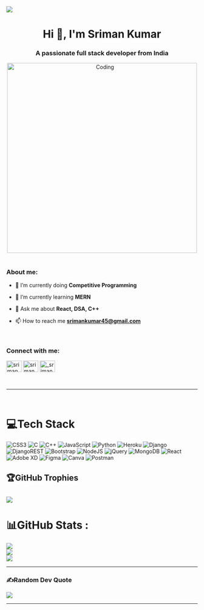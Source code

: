 [![](https://visitcount.itsvg.in/api?id=sriman01&icon=0&color=0)](https://visitcount.itsvg.in)
<br>
---
<h1 align="center">Hi 👋, I'm Sriman Kumar</h1>
<h3 align="center">A passionate full stack developer from India</h3>

<div align="center"><img align="center" alt="Coding" width="500" src="https://cdn.dribbble.com/users/1235346/screenshots/3252385/job.gif"></div>
<br>


<h3 align="left">About me:</h3>

- 🔭 I’m currently doing **Competitive Programming**

- 🌱 I’m currently learning **MERN**

- 💬 Ask me about **React, DSA, C++**

- 📫 How to reach me **srimankumar45@gmail.com**

<br>

<h3 align="left">Connect with me:</h3>
<p align="left">
<a href="https://www.leetcode.com/sriman45" target="blank"><img align="center" src="https://leetcode.com/static/images/LeetCode_logo_rvs.png" alt="sriman45" height="30" width="40" /></a>
<a href="https://www.linkedin.com/in/sriman-kumar-68a23123b/" target="blank"><img align="center" src="https://pbs.twimg.com/profile_images/1661161645857710081/6WtDIesg_400x400.png" alt="srimankumar" height="30" width="40" /></a>
 <a href="https://www.instagram.com/_sriman__01/" target="blank"><img align="center" src="https://upload.wikimedia.org/wikipedia/commons/thumb/9/95/Instagram_logo_2022.svg/640px-Instagram_logo_2022.svg.png" alt="_sriman_01" height="30" width="40" /></a>
</p>
<br>

---

<br>

# 💻Tech Stack
![CSS3](https://img.shields.io/badge/css3-%231572B6.svg?style=for-the-badge&logo=css3&logoColor=white) ![C](https://img.shields.io/badge/c-%2300599C.svg?style=for-the-badge&logo=c&logoColor=white) ![C++](https://img.shields.io/badge/c++-%2300599C.svg?style=for-the-badge&logo=c%2B%2B&logoColor=white) ![JavaScript](https://img.shields.io/badge/javascript-%23323330.svg?style=for-the-badge&logo=javascript&logoColor=%23F7DF1E) ![Python](https://img.shields.io/badge/python-3670A0?style=for-the-badge&logo=python&logoColor=ffdd54) ![Heroku](https://img.shields.io/badge/heroku-%23430098.svg?style=for-the-badge&logo=heroku&logoColor=white) ![Django](https://img.shields.io/badge/django-%23092E20.svg?style=for-the-badge&logo=django&logoColor=white) ![DjangoREST](https://img.shields.io/badge/DJANGO-REST-ff1709?style=for-the-badge&logo=django&logoColor=white&color=ff1709&labelColor=gray) ![Bootstrap](https://img.shields.io/badge/bootstrap-%23563D7C.svg?style=for-the-badge&logo=bootstrap&logoColor=white) ![NodeJS](https://img.shields.io/badge/node.js-6DA55F?style=for-the-badge&logo=node.js&logoColor=white) ![jQuery](https://img.shields.io/badge/jquery-%230769AD.svg?style=for-the-badge&logo=jquery&logoColor=white) ![MongoDB](https://img.shields.io/badge/MongoDB-%234ea94b.svg?style=for-the-badge&logo=mongodb&logoColor=white) ![React](https://img.shields.io/badge/react-%2320232a.svg?style=for-the-badge&logo=react&logoColor=%2361DAFB) ![Adobe XD](https://img.shields.io/badge/Adobe%20XD-470137?style=for-the-badge&logo=Adobe%20XD&logoColor=#FF61F6) 	![Figma](https://img.shields.io/badge/figma-%23F24E1E.svg?style=for-the-badge&logo=figma&logoColor=white) ![Canva](https://img.shields.io/badge/Canva-%2300C4CC.svg?style=for-the-badge&logo=Canva&logoColor=white) ![Postman](https://img.shields.io/badge/Postman-FF6C37?style=for-the-badge&logo=postman&logoColor=white)

## 🏆GitHub Trophies
![](https://github-profile-trophy.vercel.app/?username=sriman01&theme=radical&no-frame=false&no-bg=false&margin-w=4)
---
# 📊GitHub Stats :
![](https://github-readme-stats.vercel.app/api/top-langs/?username=sriman01&theme=radical&hide_border=false&include_all_commits=false&count_private=false&layout=compact)
<br>
![](https://github-readme-stats.vercel.app/api?username=sriman01&theme=radical&hide_border=false&include_all_commits=false&count_private=false)<br/>
![](https://github-readme-streak-stats.herokuapp.com/?user=sriman01&theme=radical&hide_border=false)<br/>

---

### ✍️Random Dev Quote
![](https://quotes-github-readme.vercel.app/api?type=horizontal&theme=dark)

---

